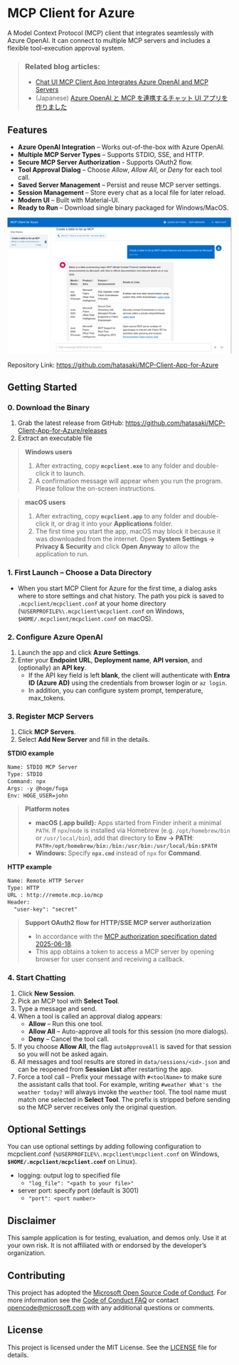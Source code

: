 # MCP Client for Azure

A Model Context Protocol (MCP) client that integrates seamlessly with Azure OpenAI. It can connect to multiple MCP servers and includes a flexible tool-execution approval system.

> ### Related blog articles:
> - [Chat UI MCP Client App Integrates Azure OpenAI and MCP Servers](https://medium.com/@hatasaki/chat-ui-mcp-client-app-integrates-azure-openai-and-mcp-servers-works-on-windows-and-mac-08f6ed2672b7)
> - (Japanese) [Azure OpenAI と MCP を連携するチャット UI アプリを作りました](https://qiita.com/hatasaki/items/84316fff8db67bf39e0a)

## Features

- **Azure OpenAI Integration** – Works out-of-the-box with Azure OpenAI.
- **Multiple MCP Server Types** – Supports STDIO, SSE, and HTTP.
- **Secure MCP Server Authorization** - Supports OAuth2 flow.
- **Tool Approval Dialog** – Choose *Allow*, *Allow All*, or *Deny* for each tool call.
- **Saved Server Management** – Persist and reuse MCP server settings.
- **Session Management** – Store every chat as a local file for later reload.
- **Modern UI** – Built with Material-UI.
- **Ready to Run** – Download single binary packaged for Windows/MacOS.

![screenshot](assets/MCP_Client_for_Azure_Screenshot.png)

Repository Link: https://github.com/hatasaki/MCP-Client-App-for-Azure

## Getting Started

### 0. Download the Binary
1. Grab the latest release from GitHub: https://github.com/hatasaki/MCP-Client-App-for-Azure/releases
2. Extract an executable file
> **Windows users**
> 1. After extracting, copy **`mcpclient.exe`** to any folder and double-click it to launch.
> 2. A confirmation message will appear when you run the program. Please follow the on-screen instructions.

> **macOS users**
> 1. After extracting, copy **`mcpclient.app`** to any folder and double-click it, or drag it into your **Applications** folder.
> 2. The first time you start the app, macOS may block it because it was downloaded from the internet. Open **System Settings → Privacy & Security** and click **Open Anyway** to allow the application to run.

### 1. First Launch – Choose a Data Directory
- When you start MCP Client for Azure for the first time, a dialog asks where to store settings and chat history.  The path you pick is saved to `.mcpclient/mcpclient.conf` at your home directory (`%USERPROFILE%\.mcpclient\mcpclient.conf` on Windows, `$HOME/.mcpclient/mcpclient.conf` on macOS).

### 2. Configure Azure OpenAI
1. Launch the app and click **Azure Settings**.
2. Enter your **Endpoint URL**, **Deployment name**, **API version**, and  (optionally) an **API key**.
   - If the API key field is left **blank**, the client will authenticate with **Entra ID (Azure AD)** using the credentials from browser login or `az login`.
   - In addition, you can configure system prompt, temperature, max_tokens.

### 3. Register MCP Servers
1. Click **MCP Servers**.
2. Select **Add New Server** and fill in the details.

**STDIO example**
```
Name: STDIO MCP Server
Type: STDIO
Command: npx
Args: -y @hoge/fuga
Env: HOGE_USER=john
```
> **Platform notes**
> - **macOS (.app build):** Apps started from Finder inherit a minimal `PATH`. If `npx`/`node` is installed via Homebrew (e.g. `/opt/homebrew/bin` or `/usr/local/bin`), add that directory to **Env → PATH**:  
>   **`PATH=/opt/homebrew/bin:/bin:/usr/bin:/usr/local/bin:$PATH`**
> - **Windows:** Specify **`npx.cmd`** instead of `npx` for **Command**.

**HTTP example**
```
Name: Remote HTTP Server
Type: HTTP
URL : http://remote.mcp.io/mcp
Header:
  "user-key": "secret"
```
> **Support OAuth2 flow for HTTP/SSE MCP server authorization**
> - In accordance with the [MCP authorization specification dated 2025-06-18](https://modelcontextprotocol.io/specification/2025-06-18/basic/authorization).
> - This app obtains a token to access a MCP server by opening browser for user consent and receiving a callback.

### 4. Start Chatting
1. Click **New Session**.
2. Pick an MCP tool with **Select Tool**.
3. Type a message and send.
4. When a tool is called an approval dialog appears:
   - **Allow** – Run this one tool.
   - **Allow All** – Auto-approve all tools for this session (no more dialogs).
   - **Deny** – Cancel the tool call.
5. If you choose **Allow All**, the flag `autoApproveAll` is saved for that session so you will not be asked again.
6. All messages and tool results are stored in `data/sessions/<id>.json` and can be reopened from **Session List** after restarting the app.
7. Force a tool call – Prefix your message with `#<toolName>` to make sure the assistant calls that tool. For example, writing `#weather What's the weather today?` will always invoke the `weather` tool. The tool name must match one selected in **Select Tool**. The prefix is stripped before sending so the MCP server receives only the original question.

## Optional Settings
You can use optional settings by adding following configuration to mcpclient.conf (`%USERPROFILE%\.mcpclient\mcpclient.conf` on Windows, **`$HOME/.mcpclient/mcpclient.conf`** on Linux).

 - logging: output log to specified file
   - `"log_file": "<path to your file>"`
 - server port: specify port (default is 3001)
   - `"port": <port number>`


## Disclaimer
This sample application is for testing, evaluation, and demos only. Use it at your own risk. It is not affiliated with or endorsed by the developer’s organization.

## Contributing
This project has adopted the [Microsoft Open Source Code of Conduct](https://opensource.microsoft.com/codeofconduct/). For more information see the [Code of Conduct FAQ](https://opensource.microsoft.com/codeofconduct/faq/) or contact [opencode@microsoft.com](mailto:opencode@microsoft.com) with any additional questions or comments.

## License

This project is licensed under the MIT License. See the [LICENSE](LICENSE) file for details.